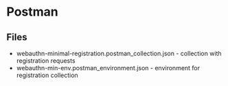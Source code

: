 # Postman 

## Files

- webauthn-minimal-registration.postman_collection.json - collection with registration requests
- webauthn-min-env.postman_environment.json - environment for registration collection
